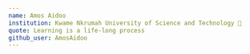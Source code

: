 ```yaml
---
name: Amos Aidoo
institution: Kwame Nkrumah University of Science and Technology 🚩
quote: Learning is a life-long process
github_user: AmosAidoo
---
```

